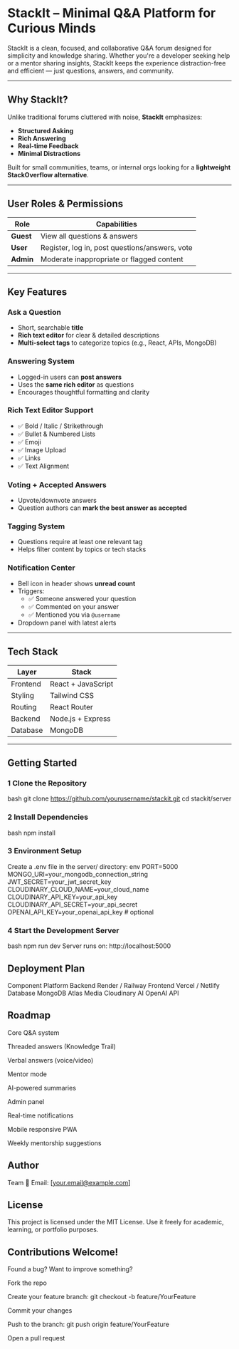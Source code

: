 # StackIt – Minimal Q&A Platform for Curious Minds

StackIt is a clean, focused, and collaborative Q&A forum designed for simplicity and knowledge sharing. Whether you're a developer seeking help or a mentor sharing insights, StackIt keeps the experience distraction-free and efficient — just questions, answers, and community.

---

## Why StackIt?

Unlike traditional forums cluttered with noise, **StackIt** emphasizes:
-   **Structured Asking**
-   **Rich Answering**
-   **Real-time Feedback**
-   **Minimal Distractions**

Built for small communities, teams, or internal orgs looking for a **lightweight StackOverflow alternative**.

---

##  User Roles & Permissions

| Role   | Capabilities |
|--------|--------------|
| **Guest** | View all questions & answers |
| **User**  | Register, log in, post questions/answers, vote |
| **Admin** | Moderate inappropriate or flagged content |

---

##  Key Features

###  Ask a Question
- Short, searchable **title**
- **Rich text editor** for clear & detailed descriptions
- **Multi-select tags** to categorize topics (e.g., React, APIs, MongoDB)

###  Answering System
- Logged-in users can **post answers**
- Uses the **same rich editor** as questions
- Encourages thoughtful formatting and clarity

###  Rich Text Editor Support
- ✅ Bold / Italic / Strikethrough  
- ✅ Bullet & Numbered Lists  
- ✅ Emoji  
- ✅ Image Upload  
- ✅ Links  
- ✅ Text Alignment

###  Voting + Accepted Answers
- Upvote/downvote answers  
- Question authors can **mark the best answer as accepted**

###  Tagging System
- Questions require at least one relevant tag
- Helps filter content by topics or tech stacks

###  Notification Center
- Bell icon in header shows **unread count**
- Triggers:
  - ✅ Someone answered your question
  - ✅ Commented on your answer
  - ✅ Mentioned you via `@username`
- Dropdown panel with latest alerts

---

##  Tech Stack

| Layer        | Stack                            |
|--------------|----------------------------------|
| Frontend     | React + JavaScript               |
| Styling      | Tailwind CSS                     |
| Routing      | React Router                     |
| Backend      | Node.js + Express |
| Database| MongoDB |

---
## Getting Started
### 1️ Clone the Repository
bash
git clone https://github.com/yourusername/stackit.git
cd stackit/server

### 2 Install Dependencies
bash
npm install

### 3️ Environment Setup
Create a .env file in the server/ directory:
env
PORT=5000
MONGO_URI=your_mongodb_connection_string
JWT_SECRET=your_jwt_secret_key
CLOUDINARY_CLOUD_NAME=your_cloud_name
CLOUDINARY_API_KEY=your_api_key
CLOUDINARY_API_SECRET=your_api_secret
OPENAI_API_KEY=your_openai_api_key   # optional

### 4️ Start the Development Server
bash
npm run dev
Server runs on: http://localhost:5000

## Deployment Plan
Component	Platform
Backend	Render / Railway
Frontend	Vercel / Netlify
Database	MongoDB Atlas
Media	Cloudinary
AI	OpenAI API

## Roadmap
 Core Q&A system

 Threaded answers (Knowledge Trail)

 Verbal answers (voice/video)

 Mentor mode

 AI-powered summaries

 Admin panel

 Real-time notifications

 Mobile responsive PWA

 Weekly mentorship suggestions

## Author
Team
📧 Email: [your.email@example.com]

## License
This project is licensed under the MIT License.
Use it freely for academic, learning, or portfolio purposes.

## Contributions Welcome!
Found a bug? Want to improve something?

Fork the repo

Create your feature branch: git checkout -b feature/YourFeature

Commit your changes

Push to the branch: git push origin feature/YourFeature

Open a pull request
